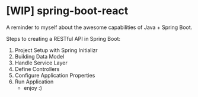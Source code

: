 # [WIP] spring-boot-react
A reminder to myself about the awesome capabilities of Java + Spring Boot.

Steps to creating a RESTful API in Spring Boot:
1. Project Setup with Spring Initializr
2. Building Data Model
3. Handle Service Layer
4. Define Controllers
5. Configure Application Properties
6. Run Application
    - enjoy :)

